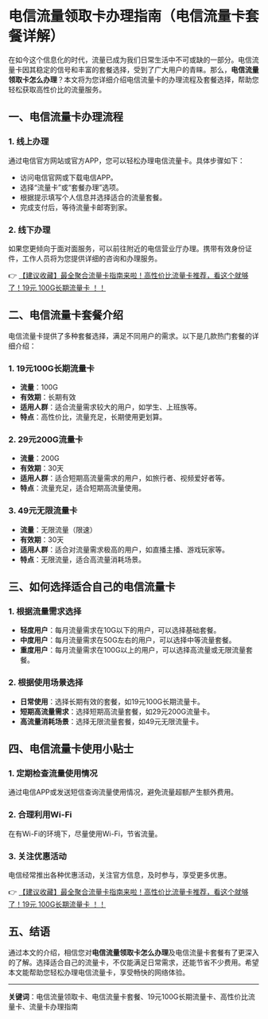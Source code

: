 # 电信流量领取卡办理指南（电信流量卡套餐详解）

在如今这个信息化的时代，流量已成为我们日常生活中不可或缺的一部分。电信流量卡因其稳定的信号和丰富的套餐选择，受到了广大用户的青睐。那么，**电信流量领取卡怎么办理**？本文将为您详细介绍电信流量卡的办理流程及套餐选择，帮助您轻松获取高性价比的流量服务。

## 一、电信流量卡办理流程

### 1. 线上办理
通过电信官方网站或官方APP，您可以轻松办理电信流量卡。具体步骤如下：
- 访问电信官网或下载电信APP。
- 选择“流量卡”或“套餐办理”选项。
- 根据提示填写个人信息并选择适合的流量套餐。
- 完成支付后，等待流量卡邮寄到家。

### 2. 线下办理
如果您更倾向于面对面服务，可以前往附近的电信营业厅办理。携带有效身份证件，工作人员将为您提供详细的咨询和办理服务。

👉 [【建议收藏】最全聚合流量卡指南来啦！高性价比流量卡推荐，看这个就够了！19元 100G长期流量卡 ！！](https://bit.ly/Liuliangka)

## 二、电信流量卡套餐介绍

电信流量卡提供了多种套餐选择，满足不同用户的需求。以下是几款热门套餐的详细介绍：

### 1. 19元100G长期流量卡
- **流量**：100G
- **有效期**：长期有效
- **适用人群**：适合流量需求较大的用户，如学生、上班族等。
- **特点**：高性价比，流量充足，长期使用更划算。

### 2. 29元200G流量卡
- **流量**：200G
- **有效期**：30天
- **适用人群**：适合短期高流量需求的用户，如旅行者、视频爱好者等。
- **特点**：流量充足，适合短期高流量使用。

### 3. 49元无限流量卡
- **流量**：无限流量（限速）
- **有效期**：30天
- **适用人群**：适合对流量需求极高的用户，如直播主播、游戏玩家等。
- **特点**：无限流量，适合高流量消耗场景。

## 三、如何选择适合自己的电信流量卡

### 1. 根据流量需求选择
- **轻度用户**：每月流量需求在10G以下的用户，可以选择基础套餐。
- **中度用户**：每月流量需求在50G左右的用户，可以选择中等流量套餐。
- **重度用户**：每月流量需求在100G以上的用户，可以选择高流量或无限流量套餐。

### 2. 根据使用场景选择
- **日常使用**：选择长期有效的套餐，如19元100G长期流量卡。
- **短期高流量需求**：选择短期高流量套餐，如29元200G流量卡。
- **高流量消耗场景**：选择无限流量套餐，如49元无限流量卡。

## 四、电信流量卡使用小贴士

### 1. 定期检查流量使用情况
通过电信APP或发送短信查询流量使用情况，避免流量超额产生额外费用。

### 2. 合理利用Wi-Fi
在有Wi-Fi的环境下，尽量使用Wi-Fi，节省流量。

### 3. 关注优惠活动
电信经常推出各种优惠活动，关注官方信息，及时参与，享受更多优惠。

👉 [【建议收藏】最全聚合流量卡指南来啦！高性价比流量卡推荐，看这个就够了！19元 100G长期流量卡 ！！](https://bit.ly/Liuliangka)

## 五、结语

通过本文的介绍，相信您对**电信流量领取卡怎么办理**及电信流量卡套餐有了更深入的了解。选择适合自己的流量卡，不仅能满足日常需求，还能节省不少费用。希望本文能帮助您轻松办理电信流量卡，享受畅快的网络体验。

---

**关键词**：电信流量领取卡、电信流量卡套餐、19元100G长期流量卡、高性价比流量卡、流量卡办理指南